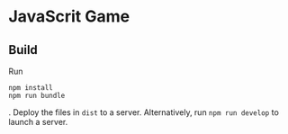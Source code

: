 # JavaScrit Game

## Build

Run
```shell
npm install
npm run bundle
```
. Deploy the files in `dist` to a server. Alternatively, run `npm run develop` to launch a server.